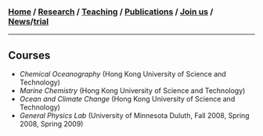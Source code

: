 ### [**Home**](README.md)  /  [**Research**](Research.md)  /  [**Teaching**](Teaching.md)   /  [**Publications**](Publications.md)  /  [**Join us**](Joinus.md)  /  [**News**](News.md)/[trial](trial2.md)
---

## Courses
- _Chemical Oceanography_ (Hong Kong University of Science and Technology) 
- _Marine Chemistry_ (Hong Kong University of Science and Technology)
- _Ocean and Climate Change_ (Hong Kong University of Science and Technology)
- _General Physics Lab_ (University of Minnesota Duluth, Fall 2008, Spring 2008, Spring 2009)


